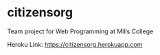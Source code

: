 # citizensorg
Team project for Web Programming at Mills College 

Heroku Link: https://citizensorg.herokuapp.com
